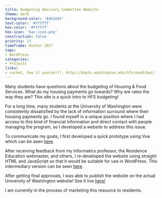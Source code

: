 ```yaml
---
title: Budgeting Advisory Committee Website
theme: dark
background-color: '#4b2e83'
text-color: '#ffffff'
hex-color: '#ffffff'
hex-icon: 'bac-icon.png'
construction: false
priority: 13
timeframe: Winter 2017
tags:
- WordPress
categories:
- Projects
links:
- rocket, See it yourself!, http://depts.washington.edu/hfsresed/bac/
---
```

Many students have questions about the budgeting of Housing & Food Services. What do my housing payments go towards? Why are rates the way they are? This site is a quick intro to HFS budgeting!
<!-- more -->
For a long time, many students at the University of Washington were consistently dissatisfied by the lack of information surround where their housing payments go. I found myself in a unique position where I had access to this kind of financial information and direct contact with people managing the program, so I developed a website to address this issue.

To communicate my goals, I first developed a quick prototype using Vue which can be seen [here](http://bac.andrey.ninja/).

After receiving feedback from my Informatics professor, the Residence Education webmaster, and others, I re-developed the website using straight HTML and JavaScript so that it would be suitable for use in WordPress. This intermediary version can be seen [here](https://codepen.io/andreybutenko/full/BmPONM/).

After getting final approvals, I was able to publish the website on the actual University of Washington website! See it live [here!](http://depts.washington.edu/hfsresed/bac/)

I am currently in the process of marketing this resource to residents.
